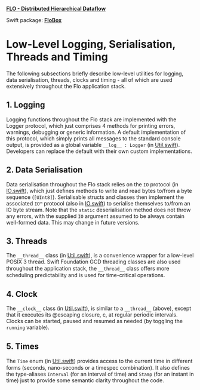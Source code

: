 **[FLO - Distributed Hierarchical Dataflow](https://github.com/kk-0129/Flo)**

Swift package: **[FloBox](../README.md)**

# Low-Level Logging, Serialisation, Threads and Timing

The following subsections briefly describe low-level utilities for logging, data serialisation,
threads, clocks and timing - all of which are used extensively throughout the Flo application stack.

## 1. Logging

Logging functions throughout the Flo stack are implemented with the Logger protocol, which just comprises 4 methods for printing errors, warnings, debugging or generic information. A default implementation of this protocol, which simply prints all messages to the standard console output, is provided as a global variable `__log__ : Logger` (in [Util.swift](../Sources/FloBox/Util.swift)). Developers can replace the default with their own custom implementations.

## 2. Data Serialisation

Data serialisation throughout the Flo stack relies on the `IO` protocol (in [IO.swift](../Sources/FloBox/IO.swift)), which just defines methods to write and read bytes to/from a byte sequence (`[UInt8]`). Serialisable structs and classes then implement the associated `IO™` protocol (also in [IO.swift](../Sources/FloBox/IO.swift)) to serialise themselves to/from an IO byte stream. Note that the `static` deserialisation method does not throw any errors, with the supplied `IO` argument assumed to be always contain well-formed data. This may change in future versions.

## 3. Threads

The `__thread__` class (in [Util.swift](../Sources/FloBox/Util.swift)), is a convenience wrapper for a low-level POSIX 3 thread. Swift Foundation GCD threading classes are also used throughout the application stack, the `__thread__` class oﬀers more scheduling predictability and is used for time-critical operations.

## 4. Clock

The `__clock__` class (in [Util.swift](../Sources/FloBox/Util.swift)), is similar to a `__thread__` (above), except that it executes its @escaping closure, c, at regular periodic intervals. Clocks can be started, paused and resumed as needed (by toggling the `running` variable).

## 5. Times

The `Time` enum (in [Util.swift](../Sources/FloBox/Util.swift)) provides access to the current time in diﬀerent forms (seconds, nano-seconds or a timespec combination). It also defines the type-aliases `Interval` (for an interval of time) and `Stamp` (for an instant in time) just to provide some semantic clarity throughout the code.




